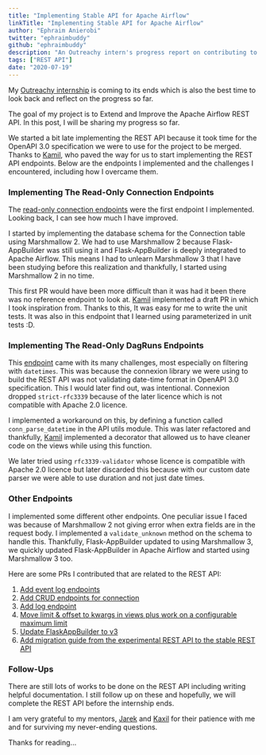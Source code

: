 ```yaml
---
title: "Implementing Stable API for Apache Airflow"
linkTitle: "Implementing Stable API for Apache Airflow"
author: "Ephraim Anierobi"
twitter: "ephraimbuddy"
github: "ephraimbuddy"
description: "An Outreachy intern's progress report on contributing to Apache Airflow REST API."
tags: ["REST API"]
date: "2020-07-19"
---
```


My [Outreachy internship](https://outreachy.org) is coming to its ends which is also the best time to look back and
reflect on the progress so far.

The goal of my project is to Extend and Improve the Apache Airflow REST API. In this post,
I will be sharing my progress so far.

We started a bit late implementing the REST API because it took time for the OpenAPI 3.0
specification we were to use for the project to be merged. Thanks to [Kamil](https://github.com/mik-laj),
who paved the way for us to start implementing the REST API endpoints. Below are the endpoints I
implemented and the challenges I encountered, including how I overcame them.

### Implementing The Read-Only Connection Endpoints
The [read-only connection endpoints](https://github.com/apache/airflow/pull/9095) were the first endpoint I implemented. Looking back,
I can see how much I have improved.

I started by implementing the database schema for the Connection table using Marshmallow 2.
We had to use Marshmallow 2 because Flask-AppBuilder was still using it and Flask-AppBuilder
is deeply integrated to Apache Airflow. This means I had to unlearn Marshmallow 3 that I have
 been studying before this realization and thankfully, I started using Marshmallow 2 in no time.

This first PR would have been more difficult than it was had it been there was no reference
endpoint to look at. [Kamil](https://github.com/mik-laj) implemented a draft PR in which I took inspiration from.
Thanks to this, It was easy for me to write the unit tests. It was also in this endpoint that
 I learned using parameterized in unit tests :D.

### Implementing The Read-Only DagRuns Endpoints

This [endpoint](https://github.com/apache/airflow/pull/9153) came with its many challenges, most especially on filtering with `datetimes`.
This was because the connexion library we were using to build the REST API was not validating
date-time format in OpenAPI 3.0 specification. This I would later find out, was intentional.
Connexion dropped `strict-rfc3339` because of the later licence which is not compatible with
Apache 2.0 licence.

I implemented a workaround on this, by defining a function called `conn_parse_datetime` in the
API utils module. This was later refactored and thankfully, [Kamil](https://github.com/mik-laj)
 implemented a decorator that allowed us to have cleaner code on the views while using this function.

We later tried using `rfc3339-validator` whose licence is compatible with Apache 2.0 licence but
 later discarded this because with our custom date parser we were able to use duration and
 not just date times.

### Other Endpoints
I implemented some different other endpoints. One peculiar issue I faced was because of Marshmallow 2
not giving error when extra fields are in the request body. I implemented a `validate_unknown`
method on the schema to handle this. Thankfully, Flask-AppBuilder updated to using Marshmallow 3,
we quickly updated Flask-AppBuilder in Apache Airflow and started using Marshmallow 3 too.

Here are some PRs I contributed that are related to the REST API:

 1. [Add event log endpoints](https://github.com/apache/airflow/pull/9227)
 2. [Add CRUD endpoints for connection](https://github.com/apache/airflow/pull/9266)
 3. [Add log endpoint](https://github.com/apache/airflow/pull/9331)
 4. [Move limit & offset to kwargs in views plus work on a configurable maximum limit](https://github.com/apache/airflow/pull/9431)
 5. [Update FlaskAppBuilder to v3](https://github.com/apache/airflow/pull/9648)
 6. [Add migration guide from the experimental REST API to the stable REST API](https://github.com/apache/airflow/pull/9771)
### Follow-Ups
There are still lots of works to be done on the REST API including writing helpful documentation.
I still follow up on these and hopefully, we will complete the REST API before the internship ends.

I am very grateful to my mentors, [Jarek](https://github.com/potiuk) and [Kaxil](https://github.com/kaxil) for their
patience with me and for surviving my never-ending questions.

Thanks for reading...
